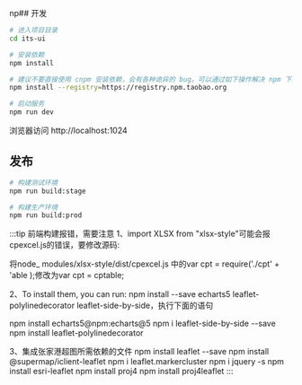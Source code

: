 np## 开发

```bash
# 进入项目目录
cd its-ui

# 安装依赖
npm install

# 建议不要直接使用 cnpm 安装依赖，会有各种诡异的 bug。可以通过如下操作解决 npm 下载速度慢的问题
npm install --registry=https://registry.npm.taobao.org

# 启动服务
npm run dev
```

浏览器访问 http://localhost:1024

## 发布

```bash
# 构建测试环境
npm run build:stage

# 构建生产环境
npm run build:prod
```

:::tip 前端构建报错，需要注意
1、import XLSX from "xlsx-style"可能会报cpexcel.js的错误，要修改源码:

将node_ modules/xlsx-style/dist/cpexcel.js 中的var cpt = require('./cpt' + 'able );修改为var cpt = cptable;


2、To install them, you can run: npm install --save echarts5 leaflet-polylinedecorator leaflet-side-by-side，执行下面的语句

npm install echarts5@npm:echarts@5
npm i leaflet-side-by-side --save
npm install leaflet-polylinedecorator

3、集成张家港超图所需依赖的文件
npm install leaflet --save
npm install @supermap/iclient-leaflet
npm i leaflet.markercluster
npm i jquery -s
npm install esri-leaflet
npm install proj4
npm install proj4leaflet
:::

